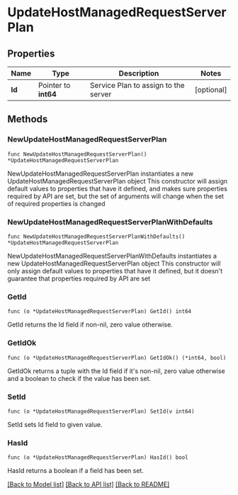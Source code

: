 # UpdateHostManagedRequestServerPlan

## Properties

Name | Type | Description | Notes
------------ | ------------- | ------------- | -------------
**Id** | Pointer to **int64** | Service Plan to assign to the server | [optional] 

## Methods

### NewUpdateHostManagedRequestServerPlan

`func NewUpdateHostManagedRequestServerPlan() *UpdateHostManagedRequestServerPlan`

NewUpdateHostManagedRequestServerPlan instantiates a new UpdateHostManagedRequestServerPlan object
This constructor will assign default values to properties that have it defined,
and makes sure properties required by API are set, but the set of arguments
will change when the set of required properties is changed

### NewUpdateHostManagedRequestServerPlanWithDefaults

`func NewUpdateHostManagedRequestServerPlanWithDefaults() *UpdateHostManagedRequestServerPlan`

NewUpdateHostManagedRequestServerPlanWithDefaults instantiates a new UpdateHostManagedRequestServerPlan object
This constructor will only assign default values to properties that have it defined,
but it doesn't guarantee that properties required by API are set

### GetId

`func (o *UpdateHostManagedRequestServerPlan) GetId() int64`

GetId returns the Id field if non-nil, zero value otherwise.

### GetIdOk

`func (o *UpdateHostManagedRequestServerPlan) GetIdOk() (*int64, bool)`

GetIdOk returns a tuple with the Id field if it's non-nil, zero value otherwise
and a boolean to check if the value has been set.

### SetId

`func (o *UpdateHostManagedRequestServerPlan) SetId(v int64)`

SetId sets Id field to given value.

### HasId

`func (o *UpdateHostManagedRequestServerPlan) HasId() bool`

HasId returns a boolean if a field has been set.


[[Back to Model list]](../README.md#documentation-for-models) [[Back to API list]](../README.md#documentation-for-api-endpoints) [[Back to README]](../README.md)


